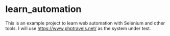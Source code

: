 # learn_automation
This is an example project to learn web automation with Selenium and other tools. 
I will use https://www.phptravels.net/ as the system under test. 
